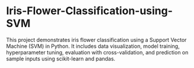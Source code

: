 # Iris-Flower-Classification-using-SVM
This project demonstrates iris flower classification using a Support Vector Machine (SVM) in Python. It includes data visualization, model training, hyperparameter tuning, evaluation with cross-validation, and prediction on sample inputs using scikit-learn and pandas.
